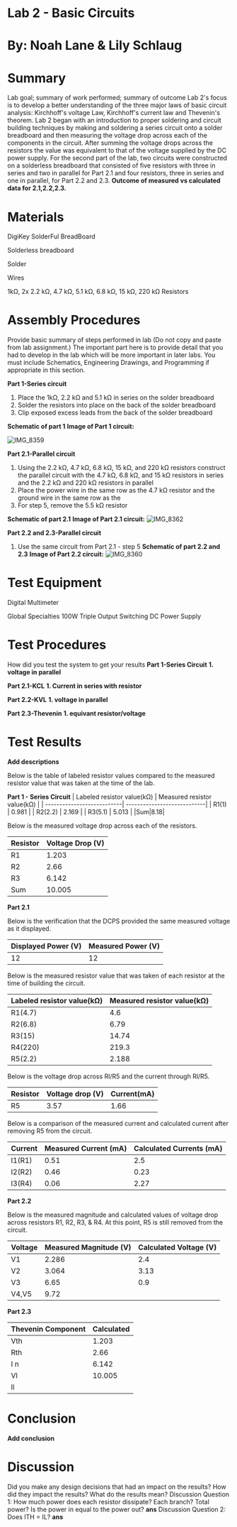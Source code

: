 # Lab 2 - Basic Circuits

# By: Noah Lane & Lily Schlaug
# Summary
Lab goal; summary of work performed; summary of outcome
Lab 2's focus is to develop a better understanding of the three major laws of basic circuit analysis: Kirchhoff's voltage Law, Kirchhoff's current law and Thevenin's theorem. Lab 2 began with an introduction to proper soldering and circuit building techniques by making and soldering a series circuit onto a solder breadboard and then measuring the voltage drop across each of the components in the circuit. After summing the voltage drops across the resistors the value was equivalent to that of the voltage supplied by the DC power supply. For the second part of the lab, two circuits were constructed on a solderless breadboard that consisted of five resistors with three in series and two in parallel for Part 2.1 and four resistors, three in series and one in parallel, for Part 2.2 and 2.3. **Outcome of measured vs calculated data for 2.1,2.2,2.3.**

# Materials

DigiKey SolderFul BreadBoard

Solderless breadboard

Solder

Wires

1kΩ, 2x 2.2 kΩ, 4.7 kΩ, 5.1 kΩ, 6.8 kΩ, 15 kΩ, 220 kΩ Resistors

# Assembly Procedures
Provide basic summary of steps performed in lab (Do not copy and paste from lab assignment.) The important part here is to provide detail that you had to develop in the lab which will be more important in later labs.
You must include Schematics, Engineering Drawings, and Programming if appropriate in this section.

**Part 1-Series circuit**
1. Place the 1kΩ, 2.2 kΩ and 5.1 kΩ in series on the solder breadboard
2. Solder the resistors into place on the back of the solder breadboard
3. Clip exposed excess leads from the back of the solder breadboard

**Schematic of part 1**
**Image of Part 1 circuit:**

![IMG_8359](https://github.com/npla225/BAE305-SP24-Lab2/assets/156371043/12556cc0-ec97-4a10-a547-0fbee14bf457)


**Part 2.1-Parallel circuit**
1. Using the 2.2 kΩ, 4.7 kΩ, 6.8 kΩ, 15 kΩ, and 220 kΩ resistors construct the parallel circuit with the 4.7 kΩ, 6.8 kΩ, and 15 kΩ resistors in series and the 2.2 kΩ and 220 kΩ resistors in parallel 
2. Place the power wire in the same row as the 4.7 kΩ resistor and the ground wire in the same row as the 
3. For step 5, remove the 5.5 kΩ resistor

**Schematic of part 2.1**
**Image of Part 2.1 circuit:**
![IMG_8362](https://github.com/npla225/BAE305-SP24-Lab2/assets/156371043/79a6401b-f1c9-4485-b8b5-b999d448749f)

**Part 2.2 and 2.3-Parallel circuit**
1. Use the same circuit from Part 2.1 - step 5
**Schematic of part 2.2 and 2.3**
**Image of Part 2.2 circuit:**
![IMG_8360](https://github.com/npla225/BAE305-SP24-Lab2/assets/156371043/b5765ccc-0f97-47e6-afd2-e8aace88f390)


# Test Equipment

Digital Multimeter

Global Specialties 100W Triple Output Switching DC Power Supply

# Test Procedures
How did you test the system to get your results
**Part 1-Series Circuit**
**1. voltage in parallel**

**Part 2.1-KCL**
**1. Current in series with resistor**

**Part 2.2-KVL**
**1. voltage in parallel**

**Part 2.3-Thevenin**
**1. equivant resistor/voltage**

# Test Results

**Add descriptions**

Below is the table of labeled resistor values compared to the measured resistor value that was taken at the time of the lab. 

**Part 1 - Series Circuit**
| Labeled resistor value(kΩ) | Measured resistor value(kΩ) |
| ---------------------------| ----------------------------|
| R1(1)  | 0.981  |
| R2(2.2)  | 2.169  |
| R3(5.1)  | 5.013 |
|Sum|8.18|

Below is the measured voltage drop across each of the resistors. 

| Resistor   | Voltage Drop (V) |
| -----------| -----------------|
| R1| 1.203  |
| R2  | 2.66  |
| R3  | 6.142 |
|Sum|10.005|

**Part 2.1**

Below is the verification that the DCPS provided the same measured voltage as it displayed.  

| Displayed Power (V) | Measured Power (V) |
| --------------------| -------------------|
|12|12|

Below is the measured resistor value that was taken of each resistor at the time of building the circuit. 

| Labeled resistor value(kΩ) | Measured resistor value(kΩ) |
| ---------------------------| ----------------------------|
| R1(4.7)  | 4.6  |
| R2(6.8)  | 6.79  |
| R3(15)  | 14.74 |
| R4(220)  | 219.3  |
| R5(2.2)  | 2.188  |

Below is the voltage drop across Rl/R5 and the current through Rl/R5. 

| Resistor | Voltage drop (V) | Current(mA) |
| ---------| ----------------|---------|
|R5|3.57|1.66|

Below is a comparison of the measured current and calculated current after removing R5 from the circuit. 

| Current   | Measured Current (mA)| Calculated Currents (mA)|
| ----------| ---------------------|-------------------------|
| I1(R1)| 0.51  | 2.5 |
| I2(R2)  | 0.46  | 0.23 |
| I3(R4)  | 0.06 | 2.27 |

**Part 2.2**

Below is the measured magnitude and calculated values of voltage drop across resistors R1, R2, R3, & R4. At this point, R5 is still removed from the circuit. 

| Voltage | Measured Magnitude (V) | Calculated Voltage (V)|
| --------| -----------------------|-----------------------|
| V1| 2.286  | 2.4 |
| V2  | 3.064  | 3.13|
| V3  | 6.65 | 0.9 |
|V4,V5|9.72||

**Part 2.3**

| Thevenin Component   | Calculated |
| ---------------------| -----------|
| Vth| 1.203  |
| Rth  | 2.66  |
| I n | 6.142 |
|Vl|10.005|
|Il||

# Conclusion 
**Add conclusion**
# Discussion
Did you make any design decisions that had an impact on the results? How did they impact the results? What do the results mean?
Discussion Question 1: How much power does each resistor dissipate? Each branch? Total power? Is the power in equal to the power out? 
**ans**
Discussion Question 2: Does ITH = IL? 
**ans**
